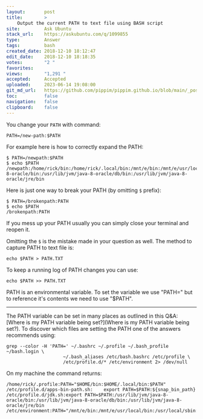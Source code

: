 ```yaml
---
layout:       post
title:        >
    Output the current PATH to text file using BASH script
site:         Ask Ubuntu
stack_url:    https://askubuntu.com/q/1099855
type:         Answer
tags:         bash
created_date: 2018-12-10 18:12:47
edit_date:    2018-12-10 18:18:35
votes:        "2 "
favorites:    
views:        "1,291 "
accepted:     Accepted
uploaded:     2023-06-14 19:08:00
git_md_url:   https://github.com/pippim/pippim.github.io/blob/main/_posts/2018/2018-12-10-Output-the-current-PATH-to-text-file-using-BASH-script.md
toc:          false
navigation:   false
clipboard:    false
---
```


You change your `PATH` with command:

``` 
PATH=/new-path:$PATH
```

For example here is how to correctly expand the PATH:

``` 
$ PATH=/newpath:$PATH
$ echo $PATH
/newpath:/home/rick/bin:/home/rick/.local/bin:/mnt/e/bin:/mnt/e/usr/local/bin:/usr/local/sbin:/usr/local/bin:/usr/sbin:/usr/bin:/sbin:/bin:/usr/games:/usr/local/games:/snap/bin:/usr/lib/jvm/java-8-oracle/bin:/usr/lib/jvm/java-8-oracle/db/bin:/usr/lib/jvm/java-8-oracle/jre/bin
```

Here is just one way to break your PATH (by omitting `$` prefix):

``` 
$ PATH=/brokenpath:PATH
$ echo $PATH
/brokenpath:PATH
```

If you mess up your PATH usually you can simply close your terminal and reopen it.

Omitting the `$` is the mistake made in your question as well. The method to capture PATH to text file is:

``` 
echo $PATH > PATH.TXT
```

To keep a running log of PATH changes you can use:

``` 
echo $PATH >> PATH.TXT
```

PATH is an environmental variable. To set the variable we use "PATH=" but to reference it's contents we need to use "$PATH".


----------


The PATH variable can be set in many places as outlined in this Q&A: [Where is my PATH variable being set?](Where is my PATH variable being set?). To discover which files are setting the PATH one of the answers recommends using:

``` 
grep --color -H 'PATH=' ~/.bashrc ~/.profile ~/.bash_profile ~/bash.login \
                     ~/.bash_aliases /etc/bash.bashrc /etc/profile \
                     /etc/profile.d/* /etc/environment 2> /dev/null
```

On my machine the command returns:

``` 
/home/rick/.profile:PATH="$HOME/bin:$HOME/.local/bin:$PATH"
/etc/profile.d/apps-bin-path.sh:    export PATH=$PATH:${snap_bin_path}
/etc/profile.d/jdk.sh:export PATH=$PATH:/usr/lib/jvm/java-8-oracle/bin:/usr/lib/jvm/java-8-oracle/db/bin:/usr/lib/jvm/java-8-oracle/jre/bin
/etc/environment:PATH="/mnt/e/bin:/mnt/e/usr/local/bin:/usr/local/sbin:/usr/local/bin:/usr/sbin:/usr/bin:/sbin:/bin:/usr/games:/usr/local/games"
```

